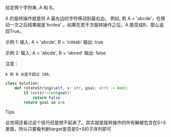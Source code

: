 给定两个字符串, A 和 B。

A 的旋转操作就是将 A 最左边的字符移动到最右边。 例如, 若 A = 'abcde'，在移动一次之后结果就是'bcdea' 。如果在若干次旋转操作之后，A 能变成B，那么返回True。

示例 1:
输入: A = 'abcde', B = 'cdeab'
输出: true

示例 2:
输入: A = 'abcde', B = 'abced'
输出: false

注意：

    A 和 B 长度不超过 100。



```python
class Solution:
    def rotateString(self, s: str, goal: str) -> bool:
        if len(s)!=len(goal):
            return False 
        return goal in s+s
```



Tips

总觉得还看过这个技巧但是想不起来了。其实就是旋转操作的所有解被包含在S+S里面，所以只要看判断target是否是S+S的子序列即可